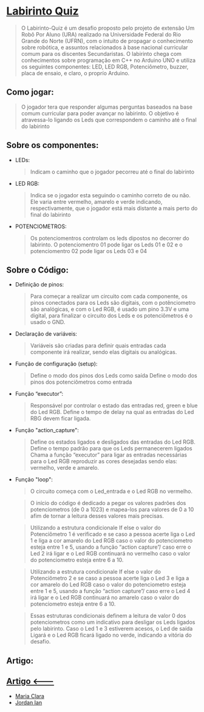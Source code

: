 <h1 align="left">
    <a href="https://github.com/Jordaniano/Projeto-URA">Labirinto Quiz</a>
</h1>

> O Labirinto-Quiz é um desafio proposto pelo projeto de extensão Um Robô Por Aluno (URA) realizado na Universidade Federal do Rio Grande do Norte (UFRN), com o intuito de propagar o conhecimento sobre robótica, e assuntos relacionados à base nacional curricular comum para os discentes Secundaristas. 
> O labirinto chega com conhecimentos sobre programação em C++ no Arduino UNO e utiliza os seguintes componentes: LED, LED RGB, Potenciômetro, buzzer, placa de ensaio, e claro, o proprío Arduino.


  <h2 align="left">
    Como jogar:</a>
</h2>

>O jogador tera que responder algumas perguntas baseados na base comum curricular para poder avançar no labirinto. O objetivo é atravessa-lo ligando os Leds que correspondem o caminho até o final do labirinto


<h2 align="left">
    Sobre os componentes:</a>

</h2>

- LEDs:
  > Indicam o caminho que o jogador pecorreu até o final do labirinto
- LED RGB:
  > Indica se o jogador esta seguindo o caminho correto de ou não. Ele varia entre vermelho, amarelo e verde indicando, respectivamente, que o jogador está mais distante a mais perto do final do labirinto
- POTENCIOMETROS:
  > Os potenciomentros controlam os leds dipostos no decorrer do labirinto. O potenciomentro 01 pode ligar os Leds 01 e 02 e o potenciomentro 02  pode ligar os Leds 03 e 04


  
<h2 align="left">
    Sobre o Código: </a>
</h2>

- Definição de pinos:
  > Para começar a realizar um circuito com cada componente, os pinos conectados para os Leds são digitais, com o potênciometro são analógicas, e com o Led RGB, é usado um pino 3.3V e uma digital, para finalizar o circuito dos Leds e os potenciômetros é o usado o GND.
- Declaração de variáveis:
  > Variáveis são criadas para definir quais entradas cada componente irá realizar, sendo elas digitais  ou analógicas.
- Função de configuração (setup):
  > Define o modo dos pinos dos Leds como saída
  > Define o modo dos pinos dos potenciômetros como entrada
- Função “executor”:
  > Responsável por controlar o estado das entradas red, green e blue do Led RGB.
  > Define o tempo de delay na qual as entradas do Led RBG devem ficar ligada.
- Função "action_capture":
  > Define os estados ligados e desligados das entradas do Led RGB.
  > Define o tempo padrão para que os Leds permanecerem ligados
  > Chama a função  “executor” para ligar as entradas necessárias para o Led RGB reproduzir as cores desejadas sendo elas: vermelho, verde e amarelo.
- Função "loop":
  > O circuito começa com o Led_entrada e o Led RGB no vermelho.
  
  > O início do código é dedicado a pegar os valores padrões dos potenciometros (de 0 a 1023) e mapea-los para valores de 0 a 10 afim de tornar a leitura desses valores mais precisas.
  
  > Utilizando a estrutura condicionale If else o valor do Potenciômetro 1 é verificado e se caso a pessoa acerte liga o Led 1 e liga a cor amarelo do Led  RGB caso o valor do potenciometro esteja entre 1 e 5, usando a função “action  capture”/ caso erre o Led 2 irá ligar e o Led RGB continuará no vermelho caso o valor do potenciometro esteja entre 6 a 10.
  
  > Utilizando a estrutura condicionale If else o valor do Potenciômetro 2 e se caso a pessoa acerte liga o Led 3 e liga a cor amarelo do Led  RGB caso o valor do potenciometro esteja entre 1 e 5, usando a função “action  capture”/ caso erre o Led 4 irá ligar e o Led RGB continuará no amarelo caso o valor do potenciometro esteja entre 6 a 10.
  
  > Essas estruturas condicionais definem a leitura de valor 0 dos potenciometros como um indicativo para desligar os Leds ligados pelo labirinto.
  > Caso o Led 1 e 3 estiverem acesos, o Led de saída Ligará e o Led RGB ficará ligado no verde, indicando a vitória do desafio.
<h2 align="left">
    Artigo: </a>
</h2>

<h2 align="left">
     <a href="https://docs.google.com/document/u/1/d/e/2PACX-1vQ1gxdzNtT72nHXmk283pnN9YDIfpJn--Yb9_wYfMGEOX4IdRJCAhf3w3B4JRYZQA/pub">Artigo <--- </a>
</h2>

- [Maria Clara](https://github.com/Clara-Parpinelli)
- [Jordan Ian](https://github.com/Jordaniano)


